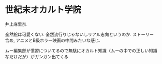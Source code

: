 # 世紀末オカルト学院

井上麻里奈.

全然絵は可愛くない. 全然流行りじゃないしリアル志向というのか.
ストーリー含め, アニメとB級ホラー映画の中間みたいな感じ.

ムー編集部が慣習についてるので無駄にオカルト知識（ムーの中での正しい知識なだけだが）がガンガン出てくる.
